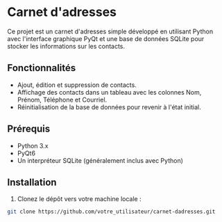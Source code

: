 # Carnet d'adresses

Ce projet est un carnet d'adresses simple développé en utilisant Python avec l'interface graphique PyQt et une base de données SQLite pour stocker les informations sur les contacts.

## Fonctionnalités

- Ajout, édition et suppression de contacts.
- Affichage des contacts dans un tableau avec les colonnes Nom, Prénom, Téléphone et Courriel.
- Réinitialisation de la base de données pour revenir à l'état initial.

## Prérequis

- Python 3.x
- PyQt6
- Un interpréteur SQLite (généralement inclus avec Python)

## Installation

1. Clonez le dépôt vers votre machine locale :

```bash
git clone https://github.com/votre_utilisateur/carnet-dadresses.git
